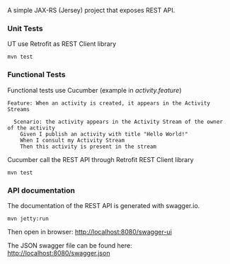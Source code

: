 A simple JAX-RS (Jersey) project that exposes REST API.

### Unit Tests
UT use Retrofit as REST Client library
```maven
mvn test
```

### Functional Tests
Functional tests use Cucumber (example in *activity.feature*)
```cucumber
Feature: When an activity is created, it appears in the Activity Streams

  Scenario: the activity appears in the Activity Stream of the owner of the activity
    Given I publish an activity with title "Hello World!"
    When I consult my Activity Stream
    Then this activity is present in the stream
```

Cucumber call the REST API through Retrofit REST Client library
```maven
mvn test
```

### API documentation
The documentation of the REST API is generated with swagger.io.

```maven
mvn jetty:run
```

Then open in browser:
[http://localhost:8080/swagger-ui](http://localhost:8080/swagger-ui/#!/activity/createActivity)

The JSON swagger file can be found here:
[http://localhost:8080/swagger.json](http://localhost:8080/swagger.json)